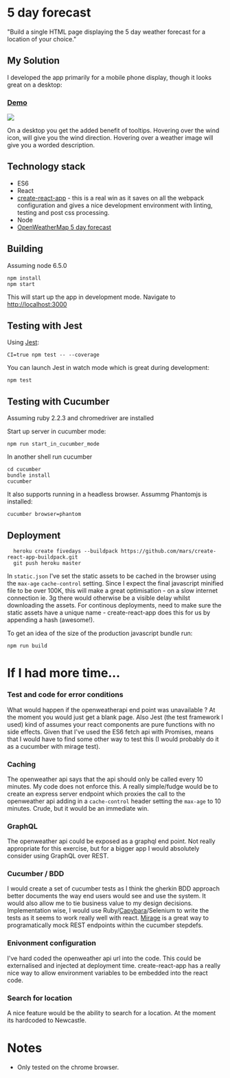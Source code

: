 # 5 day forecast

"Build a single HTML page displaying the 5 day weather forecast for a location of your choice."

## My Solution

I developed the app primarily for a mobile phone display, though it looks great on a desktop:  

### [Demo](http://fivedays.herokuapp.com)

<a href="http://fivedays.herokuapp.com"><img src="https://raw.githubusercontent.com/coder36/5dayforecast/master/public/screenshot.png"/></a>

On a desktop you get the added benefit of tooltips.  Hovering over the wind icon, will give you the wind direction.  Hovering over a weather image will give you a worded description.

## Technology stack

* ES6
* React
* [create-react-app](https://github.com/facebookincubator/create-react-app) - this is a real win as it saves on all the webpack configuration and gives a nice development environment with linting, testing and post css processing.
* Node
* [OpenWeatherMap 5 day forecast](http://openweathermap.org/forecast5)

## Building
Assuming node 6.5.0

```
npm install
npm start
```
This will start up the app in development mode.
Navigate to [http://localhost:3000](http://localhost:3000)

## Testing with Jest
Using [Jest](https://facebook.github.io/jest/):

```
CI=true npm test -- --coverage
```

You can launch Jest in watch mode which is great during development:
```
npm test
```

## Testing with Cucumber
Assuming ruby 2.2.3 and chromedriver are installed

Start up server in cucumber mode:
```
npm run start_in_cucumber_mode
```

In another shell run cucumber

```
cd cucumber
bundle install
cucumber
```

It also supports running in a headless browser. Assummg Phantomjs is installed:
```
cucumber browser=phantom
```

## Deployment
```
  heroku create fivedays --buildpack https://github.com/mars/create-react-app-buildpack.git
  git push heroku master
```

In `static.json` I've set the static assets to be cached in the browser using the `max-age` `cache-control` setting. Since I expect the final javascript minified file to be over 100K, this will make a great optimisation - on a slow internet connection ie. 3g there would otherwise be a visible delay whilst downloading the assets. For continous deployments, need to make sure the static assets have a unique name - create-react-app does this for us by appending a hash (awesome!).

To get an idea of the size of the production javascript bundle run:
```
npm run build
```

# If I had more time...

### Test and code for error conditions
What would happen if the openweatherapi end point was unavailable ?  At the moment you would just get a blank page.  Also Jest (the test framework I used) kind of assumes your react components are pure functions with no side effects.  Given that I've used the ES6 fetch api with Promises, means that I would have to find some other way to test this (I would probably do it as a cucumber with mirage test).

### Caching
The openweather api says that the api should only be called every 10 minutes.  My code does not enforce this.  A really simple/fudge would be to create an express server endpoint which proxies the call to the openweather api adding in a `cache-control` header setting the `max-age` to 10 minutes.  Crude, but it would be an immediate win.      

### GraphQL
The openweather api could be exposed as a graphql end point.  Not really appropriate for this exercise, but for a bigger app I would absolutely consider using GraphQL over REST.

### Cucumber / BDD
I would create a set of cucumber tests as I think the gherkin BDD approach better documents the way end users would see and use the system.  It would also allow me to tie business value to my design decisions.  Implementation wise, I would use Ruby/[Capybara](https://github.com/jnicklas/capybara)/Selenium to write the tests as it seems to work really well with react.  [Mirage](https://github.com/lashd/mirage) is a great way to programatically mock REST endpoints within the cucumber stepdefs.

### Enivonment configuration
I've hard coded the openweather api url into the code.  This could be externalised and injected at deployment time.  create-react-app has a really nice way to allow environment variables to be embedded into the react code.

### Search for location
A nice feature would be the ability to search for a location.  At the moment its hardcoded to Newcastle.

# Notes

* Only tested on the chrome browser.
